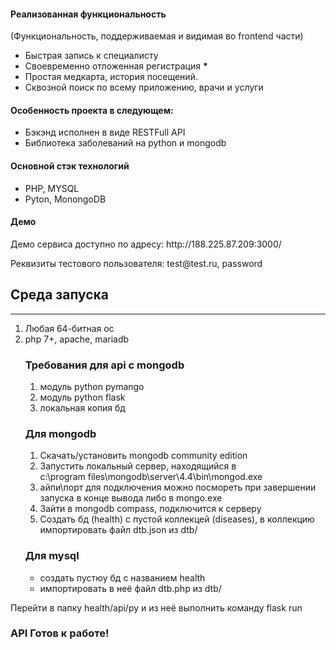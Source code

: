 <h4> Реализованная функциональность </h4>
(Функциональность, поддерживаемая и видимая во frontend части)
<ul>
    <li> Быстрая запись к специалисту </li>
    <li> Своевременно отложенная регистрация <b>*</b> </li>
    <li> Простая медкарта, история посещений. </li>
    <li> Сквозной поиск по всему приложению, врачи и услуги </li>
</ul>

<h4> Особенность проекта в следующем: </h4>
<ul>
    <li> Бэкэнд исполнен в виде RESTFull API </li>
    <li> Библиотека заболеваний на python и mongodb </li>
</ul>

<h4> Основной стэк технологий </h4>
<ul>
    <li>PHP, MYSQL</li>
    <li>Pyton, MonongoDB</li>
</ul>

<h4> Демо </h4>
<p>Демо сервиса доступно по адресу: http://188.225.87.209:3000/</p>
<p>Реквизиты тестового пользователя: test@test.ru, password</p>

<h2> Среда запуска </h2>
<hr>
<ol>
    <li>Любая 64-битная ос</li>
    <li>php 7+, apache, mariadb</li>

<h3>Требования для api с mongodb</h3> 
<ol>
    <li>модуль python pymango  </li>
    <li>модуль python flask    </li>
    <li>локальная копия бд     </li>
</ol>

<h3>Для mongodb</h3>
<ol>
    <li> Скачать/установить mongodb community edition </li>
    <li> Запустить локальный сервер, находящийся в  </li>
    c:\program files\mongodb\server\4.4\bin\mongod.exe
    <li> айпи\порт для подключения можно посмореть при завершении запуска в конце вывода либо в mongo.exe</li>
    <li> Зайти в mongodb compass, подключится к серверу </li>
    <li> Создать бд (health) с пустой коллекцей (diseases), в коллекцию импортировать файл dtb.json из dtb/ </li>
</ol>

<h3>Для mysql</h3>
<ul>
    <li> создать пустюу бд с названием health</li>
    <li> импортировать в неё файл dtb.php из dtb/ </li>
<ul>
</ol>
<p>Перейти в папку health/api/py и из неё выполнить команду flask run</p>

<h3> API Готов к работе! </h3>
